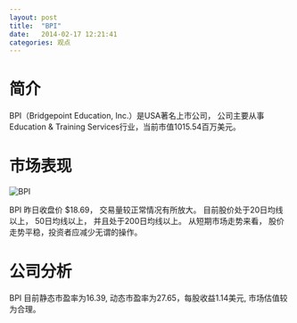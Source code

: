 ```yaml
---
layout: post
title:  "BPI"
date:   2014-02-17 12:21:41
categories: 观点
---
```


# 简介
BPI（Bridgepoint Education, Inc.）是USA著名上市公司，
公司主要从事Education & Training Services行业，当前市值1015.54百万美元。

# 市场表现

![BPI](http://finviz.com/chart.ashx?t=BPI&ty=c&ta=1&p=d&s=l)

BPI 昨日收盘价 $18.69，
交易量较正常情况有所放大。
目前股价处于20日均线以上，
50日均线以上，
并且处于200日均线以上。
从短期市场走势来看，
股价走势平稳，投资者应减少无谓的操作。

# 公司分析
BPI 目前静态市盈率为16.39, 动态市盈率为27.65，每股收益1.14美元,
市场估值较为合理。
